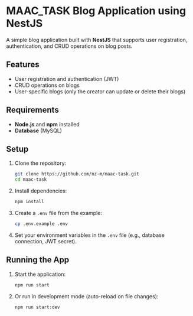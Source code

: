 # MAAC_TASK Blog Application using NestJS

A simple blog application built with **NestJS** that supports user registration, authentication, and CRUD operations on blog posts.

## Features

- User registration and authentication (JWT)
- CRUD operations on blogs
- User-specific blogs (only the creator can update or delete their blogs)

## Requirements

- **Node.js** and **npm** installed
- **Database** (MySQL)

## Setup

1. Clone the repository:

    ```bash
    git clone https://github.com/nz-m/maac-task.git
    cd maac-task
    ```

2. Install dependencies:

    ```bash
    npm install
    ```

3. Create a `.env` file from the example:

    ```bash
    cp .env.example .env
    ```

4. Set your environment variables in the `.env` file (e.g., database connection, JWT secret).

## Running the App

1. Start the application:

    ```bash
    npm run start
    ```

2. Or run in development mode (auto-reload on file changes):

    ```bash
    npm run start:dev
    ```

